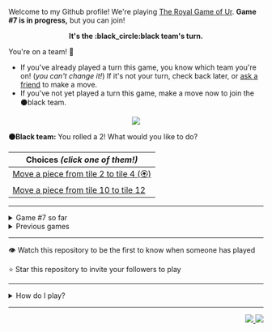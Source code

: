 Welcome to my Github profile!
We're playing
[The Royal Game of Ur](https://en.wikipedia.org/wiki/Royal_Game_of_Ur).
**Game #7 is in progress,** but you can join!

<p align="center">
  <b>It's the
  :black_circle:black
  team's turn.</b>
</p>

You're on a team! :wave:

* If you've already played a turn this game, you know which team you're on!
(_you can't change it!_)
If it's not your turn, check back later, or
[ask a
friend](https://twitter.com/share?text=I'm+playing+The+Royal+Game+of+Ur+on+a+GitHub+profile.+Take+your+turn+at+https://github.com/rossjrw/rossjrw+%23RoyalGameOfUr+%23github)
to make a move.
* If you've not yet played a turn this game, make a move now to join the
:black_circle:black
team.

<p align="center"><img src="https://raw.githubusercontent.com/rossjrw/rossjrw/play/games/current/board.1054.svg"></p>

  **:black_circle:Black team:**
  You rolled a 2!
What would you like to do?

| Choices *(click one of them!)* |
| --- |
  | [Move a piece from tile 2 to tile 4 (:rosette:)   ](https://github.com/rossjrw/rossjrw/issues/new?title=ur-move-2%402-0&amp;body=Press+Submit%21+You+don%27t+need+to+edit+this+text+or+do+anything+else.%0D%0A%0D%0ABe+aware+that+your+move+can+take+a+minute+or+two+to+process.) |
  | [Move a piece from tile 10 to tile 12    ](https://github.com/rossjrw/rossjrw/issues/new?title=ur-move-2%4010-0&amp;body=Press+Submit%21+You+don%27t+need+to+edit+this+text+or+do+anything+else.%0D%0A%0D%0ABe+aware+that+your+move+can+take+a+minute+or+two+to+process.) |

-----

<details><summary>Game #7 so far</summary>

## Who's on each team?

<table>
    <thead>
      <tr><th colspan=2>Players in this game</th></tr>
    </thead>
    <tbody>
      <tr>
        <td align="right"><b>Black team</b> :black_circle:</td>
        <td>:white_circle: <b> White team</b></td>
      </tr>
      <tr align="center">
        <td><b><a href="https://github.com/PkmnQ">@PkmnQ</a></b> (4)<br><b><a href="https://github.com/Byron-Inc">@Byron-Inc</a></b> (2)<br><b><a href="https://github.com/homemadestea58">@homemadestea58</a></b> (2)<br><b><a href="https://github.com/realicraft">@realicraft</a></b> (1)<br><b><a href="https://github.com/teharsingh">@teharsingh</a></b> (1)<br><b><a href="https://github.com/Tijil2111">@Tijil2111</a></b> (1)<br><b><a href="https://github.com/shpatrickguo">@shpatrickguo</a></b> (1)</td>
        <td><b><a href="https://github.com/tb148">@tb148</a></b> (10)<br><b><a href="https://github.com/1ethanhansen">@1ethanhansen</a></b> (6)</td>
      </tr>
    </tbody>
  </table>

## What's happened so far?

| Time | Turn | Event | Issue | Board |
| :---: | :---: | :--- | :---: | :---: |
  | 17th Jul 2021 00:17 | **0** | :white_circle: **[@1ethanhansen](https://github.com/1ethanhansen)** started a new game | [#1025](https://github.com/rossjrw/rossjrw/issues/1025) |  |
  | 17th Jul 2021 00:18 | **1** | :white_circle: **[@1ethanhansen](https://github.com/1ethanhansen)** moved a white piece onto the board to position 1    | [#1026](https://github.com/rossjrw/rossjrw/issues/1026) | [link](https://raw.githubusercontent.com/rossjrw/rossjrw/a2c11063a277bdce8cfa6d193f46ea50861c4d1d/games/current/board.1026.svg) |
  | 17th Jul 2021 00:18 | **2** | :black_circle:  The black team rolled a 0 and their turn was automatically passed | [#1026](https://github.com/rossjrw/rossjrw/issues/1026) | [link](https://raw.githubusercontent.com/rossjrw/rossjrw/11ee80b710ada31deff86dd61b2986f317bdb700/games/current/board.1026.svg) |
  | 17th Jul 2021 00:19 | **3** | :white_circle: **[@1ethanhansen](https://github.com/1ethanhansen)** moved a white piece from position 1 to position 3    | [#1027](https://github.com/rossjrw/rossjrw/issues/1027) |  |
  | 17th Jul 2021 00:31 | **4** | :black_circle: **[@realicraft](https://github.com/realicraft)** moved a black piece onto the board to position 2    | [#1028](https://github.com/rossjrw/rossjrw/issues/1028) | [link](https://raw.githubusercontent.com/rossjrw/rossjrw/4cad9c3a688b19f0ba6363cde476bc8f6462744e/games/current/board.1028.svg) |
  | 17th Jul 2021 00:31 | **5** | :white_circle:  The white team rolled a 0 and their turn was automatically passed | [#1028](https://github.com/rossjrw/rossjrw/issues/1028) | [link](https://raw.githubusercontent.com/rossjrw/rossjrw/ca61406d388d3b2dd8e70fae47d6715169662569/games/current/board.1028.svg) |
  | 17th Jul 2021 01:18 | **6** | :black_circle: **[@Byron-Inc](https://github.com/Byron-Inc)** moved a black piece onto the board to position 3    | [#1029](https://github.com/rossjrw/rossjrw/issues/1029) | [link](https://raw.githubusercontent.com/rossjrw/rossjrw/e7e6f1d50d55471be7a61a84ff12430707c25530/games/current/board.1029.svg) |
  | 19th Jul 2021 23:32 | **7** | :white_circle: **[@1ethanhansen](https://github.com/1ethanhansen)** moved a white piece onto the board to position 2    | [#1030](https://github.com/rossjrw/rossjrw/issues/1030) | [link](https://raw.githubusercontent.com/rossjrw/rossjrw/69030277c9ed703773bdafcfe616cb4ac82aec34/games/current/board.1030.svg) |
  | 21st Jul 2021 00:22 | **8** | :black_circle: **[@teharsingh](https://github.com/teharsingh)** moved a black piece from position 2 to position 4  — claimed a rosette :rosette:  | [#1031](https://github.com/rossjrw/rossjrw/issues/1031) | [link](https://raw.githubusercontent.com/rossjrw/rossjrw/687a22f2f5b607ac729ce23b4df35ad18b6e743f/games/current/board.1031.svg) |
  | 21st Jul 2021 11:12 | **9** | :black_circle: **[@Byron-Inc](https://github.com/Byron-Inc)** moved a black piece from position 4 to position 8  — claimed a rosette :rosette:  | [#1033](https://github.com/rossjrw/rossjrw/issues/1033) | [link](https://raw.githubusercontent.com/rossjrw/rossjrw/ed0902edf531498c74b6e872e987b90f788a8043/games/current/board.1033.svg) |
  | 21st Jul 2021 11:56 | **10** | :black_circle: **[@PkmnQ](https://github.com/PkmnQ)** moved a black piece from position 8 to position 10    | [#1034](https://github.com/rossjrw/rossjrw/issues/1034) | [link](https://raw.githubusercontent.com/rossjrw/rossjrw/09d87fe862a3eaeb98f5a9b8d9be9021b220d9b1/games/current/board.1034.svg) |
  | 22nd Jul 2021 00:36 | **11** | :white_circle: **[@tb148](https://github.com/tb148)** moved a white piece from position 3 to position 6    | [#1035](https://github.com/rossjrw/rossjrw/issues/1035) | [link](https://raw.githubusercontent.com/rossjrw/rossjrw/e1ca22e68e54e83f9bc064b4e98323865ac8e9c0/games/current/board.1035.svg) |
  | 22nd Jul 2021 05:44 | **12** | :black_circle: **[@PkmnQ](https://github.com/PkmnQ)** moved a black piece from position 3 to position 6 — captured a white piece :crossed_swords:   | [#1036](https://github.com/rossjrw/rossjrw/issues/1036) |  |
  | 22nd Jul 2021 07:35 | **13** | :white_circle: **[@tb148](https://github.com/tb148)** moved a white piece onto the board to position 3    | [#1037](https://github.com/rossjrw/rossjrw/issues/1037) | [link](https://raw.githubusercontent.com/rossjrw/rossjrw/38078a5f6cf8f21719cbe593a28372a148edce47/games/current/board.1037.svg) |
  | 22nd Jul 2021 07:35 | **14** | :black_circle:  The black team rolled a 0 and their turn was automatically passed | [#1037](https://github.com/rossjrw/rossjrw/issues/1037) | [link](https://raw.githubusercontent.com/rossjrw/rossjrw/03a36dd19208b5e6d4d0c17283542a5b35716dfd/games/current/board.1037.svg) |
  | 22nd Jul 2021 07:38 | **15** | :white_circle: **[@tb148](https://github.com/tb148)** moved a white piece from position 3 to position 6 — captured a black piece :crossed_swords:   | [#1038](https://github.com/rossjrw/rossjrw/issues/1038) | [link](https://raw.githubusercontent.com/rossjrw/rossjrw/3fe64f6fec3d5402f5d57539696f8936b77a14d6/games/current/board.1038.svg) |
  | 22nd Jul 2021 09:25 | **16** | :black_circle: **[@homemadestea58](https://github.com/homemadestea58)** moved a black piece onto the board to position 3    | [#1039](https://github.com/rossjrw/rossjrw/issues/1039) | [link](https://raw.githubusercontent.com/rossjrw/rossjrw/fe0e89cf0173ce2c3a010242e7c3e2d59f04c169/games/current/board.1039.svg) |
  | 22nd Jul 2021 19:24 | **17** | :white_circle: **[@1ethanhansen](https://github.com/1ethanhansen)** moved a white piece from position 6 to position 8  — claimed a rosette :rosette:  | [#1041](https://github.com/rossjrw/rossjrw/issues/1041) | [link](https://raw.githubusercontent.com/rossjrw/rossjrw/61278c53255401f87f4e1d00d1e417d84ffb7e0e/games/current/board.1041.svg) |
  | 22nd Jul 2021 19:25 | **18** | :white_circle: **[@1ethanhansen](https://github.com/1ethanhansen)** moved a white piece from position 8 to position 10 — captured a black piece :crossed_swords:   | [#1042](https://github.com/rossjrw/rossjrw/issues/1042) | [link](https://raw.githubusercontent.com/rossjrw/rossjrw/17efab73e464dac21619ef562cd8a8d399eb23a2/games/current/board.1042.svg) |
  | 23rd Jul 2021 04:39 | **19** | :black_circle: **[@Tijil2111](https://github.com/Tijil2111)** moved a black piece from position 3 to position 5    | [#1043](https://github.com/rossjrw/rossjrw/issues/1043) |  |
  | 24th Jul 2021 01:14 | **20** | :white_circle: **[@tb148](https://github.com/tb148)** moved a white piece from position 2 to position 4  — claimed a rosette :rosette:  | [#1044](https://github.com/rossjrw/rossjrw/issues/1044) | [link](https://raw.githubusercontent.com/rossjrw/rossjrw/3492191fc13c12c3c707c508619187ea3402f8f9/games/current/board.1044.svg) |
  | 24th Jul 2021 01:14 | **21** | :white_circle:  The white team rolled a 0 and their turn was automatically passed | [#1044](https://github.com/rossjrw/rossjrw/issues/1044) | [link](https://raw.githubusercontent.com/rossjrw/rossjrw/c75da579c23c7dab3f02c663aa6e6f9366476ae5/games/current/board.1044.svg) |
  | 24th Jul 2021 01:17 | **22** | :black_circle: **[@shpatrickguo](https://github.com/shpatrickguo)** moved a black piece from position 5 to position 7    | [#1045](https://github.com/rossjrw/rossjrw/issues/1045) |  |
  | 24th Jul 2021 01:20 | **23** | :white_circle: **[@tb148](https://github.com/tb148)** moved a white piece from position 10 to position 12    | [#1046](https://github.com/rossjrw/rossjrw/issues/1046) | [link](https://raw.githubusercontent.com/rossjrw/rossjrw/f779ae1c77fb1064fa202a80e1523ecd1fcad11a/games/current/board.1046.svg) |
  | 24th Jul 2021 01:20 | **24** | :black_circle:  The black team rolled a 0 and their turn was automatically passed | [#1046](https://github.com/rossjrw/rossjrw/issues/1046) | [link](https://raw.githubusercontent.com/rossjrw/rossjrw/a65a8be2199cff0c84d75c8941d5d33919c53dc7/games/current/board.1046.svg) |
  | 24th Jul 2021 01:20 | **25** | :white_circle: **[@tb148](https://github.com/tb148)** moved a white piece from position 12 to position 14  — claimed a rosette :rosette:  | [#1047](https://github.com/rossjrw/rossjrw/issues/1047) | [link](https://raw.githubusercontent.com/rossjrw/rossjrw/2187de422f585f2063bfbd533e49909754d7b881/games/current/board.1047.svg) |
  | 24th Jul 2021 01:21 | **26** | :white_circle: **[@tb148](https://github.com/tb148)** moved a white piece from position 4 to position 6    | [#1048](https://github.com/rossjrw/rossjrw/issues/1048) | [link](https://raw.githubusercontent.com/rossjrw/rossjrw/c7eb3af18c65a3d61775c65b8e862b1779a516ae/games/current/board.1048.svg) |
  | 24th Jul 2021 01:35 | **27** | :black_circle: **[@homemadestea58](https://github.com/homemadestea58)** moved a black piece from position 7 to position 10    | [#1049](https://github.com/rossjrw/rossjrw/issues/1049) | [link](https://raw.githubusercontent.com/rossjrw/rossjrw/1fbd5971436fe91b5a769c5cede64d7e03eec71b/games/current/board.1049.svg) |
  | 24th Jul 2021 01:43 | **28** | :white_circle: **[@tb148](https://github.com/tb148)** moved a white piece from position 6 to position 9    | [#1050](https://github.com/rossjrw/rossjrw/issues/1050) | [link](https://raw.githubusercontent.com/rossjrw/rossjrw/057d9f90c836add45f6a5c186b08e770f5644b8e/games/current/board.1050.svg) |
  | 24th Jul 2021 04:37 | **29** | :black_circle: **[@PkmnQ](https://github.com/PkmnQ)** moved a black piece onto the board to position 1    | [#1051](https://github.com/rossjrw/rossjrw/issues/1051) | [link](https://raw.githubusercontent.com/rossjrw/rossjrw/67750b978e4717554a2d9beb01f3c82f886d603a/games/current/board.1051.svg) |
  | 24th Jul 2021 08:01 | **30** | :white_circle: **[@tb148](https://github.com/tb148)** ascended a white piece from position 14 :rocket:    | [#1052](https://github.com/rossjrw/rossjrw/issues/1052) | [link](https://raw.githubusercontent.com/rossjrw/rossjrw/938151b44ce848dca4cf7f99e5bc8941fd392220/games/current/board.1052.svg) |
  | 24th Jul 2021 08:18 | **31** | :black_circle: **[@PkmnQ](https://github.com/PkmnQ)** moved a black piece from position 1 to position 2    | [#1053](https://github.com/rossjrw/rossjrw/issues/1053) | [link](https://raw.githubusercontent.com/rossjrw/rossjrw/a6cf63e9ecf7231c123849da6d6dd5cb07c3965e/games/current/board.1053.svg) |
  | 24th Jul 2021 08:47 | **32** | :white_circle: **[@tb148](https://github.com/tb148)** moved a white piece onto the board to position 2    | [#1054](https://github.com/rossjrw/rossjrw/issues/1054) |  |

</details>

<details><summary>Previous games</summary>

## Previous games

1. A game was started on 30th Jul 2020 by **[@rossjrw](https://github.com/rossjrw)** and ended on 4th Dec 2020. 
   * The :white_circle:white team won. 
   * 64 players played 166 moves across 4 months and 5 days. 
   * The :black_circle:black team captured 9 white pieces and claimed 12 rosettes. 
   * The :white_circle:white team captured 10 black pieces and claimed 18 rosettes. 
   * The MVP of the winning team was **[@1ethanhansen](https://github.com/1ethanhansen)**, who played 48 moves. 
   * The winning move was made by **[@qbtl](https://github.com/qbtl)** ([#269](https://github.com/rossjrw/rossjrw/issues/269)).
1. A game was started on 4th Dec 2020 by **[@1ethanhansen](https://github.com/1ethanhansen)** and ended on 11th Jan 2021. 
   * The :black_circle:black team won. 
   * 27 players played 145 moves across 1 month and 1 week. 
   * The :black_circle:black team captured 7 white pieces and claimed 16 rosettes. 
   * The :white_circle:white team captured 6 black pieces and claimed 14 rosettes. 
   * The MVP of the winning team was **[@shpatrickguo](https://github.com/shpatrickguo)**, who played 26 moves. 
   * The winning move was made by **[@shpatrickguo](https://github.com/shpatrickguo)** ([#424](https://github.com/rossjrw/rossjrw/issues/424)).
1. A game was started on 11th Jan 2021 by **[@BaptisteMartinet](https://github.com/BaptisteMartinet)** and ended on 11th Feb 2021. 
   * The :white_circle:white team won. 
   * 17 players played 118 moves across 1 month and 12 hours. 
   * The :black_circle:black team captured 2 white pieces and claimed 11 rosettes. 
   * The :white_circle:white team captured 8 black pieces and claimed 14 rosettes. 
   * The MVP of the winning team was **[@1ethanhansen](https://github.com/1ethanhansen)**, who played 45 moves. 
   * The winning move was made by **[@1ethanhansen](https://github.com/1ethanhansen)** ([#535](https://github.com/rossjrw/rossjrw/issues/535)).
1. A game was started on 11th Feb 2021 by **[@1ethanhansen](https://github.com/1ethanhansen)** and ended on 5th Mar 2021. 
   * The :white_circle:white team won. 
   * 17 players played 175 moves across 3 weeks and 22 hours. 
   * The :black_circle:black team captured 12 white pieces and claimed 17 rosettes. 
   * The :white_circle:white team captured 13 black pieces and claimed 18 rosettes. 
   * The MVP of the winning team was **[@1ethanhansen](https://github.com/1ethanhansen)**, who played 48 moves. 
   * The winning move was made by **[@1ethanhansen](https://github.com/1ethanhansen)** ([#702](https://github.com/rossjrw/rossjrw/issues/702)).
1. A game was started on 6th Mar 2021 by **[@shpatrickguo](https://github.com/shpatrickguo)** and ended on 10th May 2021. 
   * The :black_circle:black team won. 
   * 42 players played 162 moves across 2 months and 4 days. 
   * The :black_circle:black team captured 12 white pieces and claimed 17 rosettes. 
   * The :white_circle:white team captured 9 black pieces and claimed 19 rosettes. 
   * The MVP of the winning team was **[@shpatrickguo](https://github.com/shpatrickguo)**, who played 22 moves. 
   * The winning move was made by **[@crxssed7](https://github.com/crxssed7)** ([#864](https://github.com/rossjrw/rossjrw/issues/864)).
1. A game was started on 10th May 2021 by **[@HAUDRAUFHAUN](https://github.com/HAUDRAUFHAUN)** and ended on 17th Jul 2021. 
   * The :white_circle:white team won. 
   * 34 players played 167 moves across 2 months and 6 days. 
   * The :black_circle:black team captured 7 white pieces and claimed 14 rosettes. 
   * The :white_circle:white team captured 10 black pieces and claimed 18 rosettes. 
   * The MVP of the winning team was **[@1ethanhansen](https://github.com/1ethanhansen)**, who played 31 moves. 
   * The winning move was made by **[@1ethanhansen](https://github.com/1ethanhansen)** ([#1024](https://github.com/rossjrw/rossjrw/issues/1024)).

</details>

-----

:eye: Watch this repository to be the first to know when someone has played

:star: Star this repository to invite your followers to play

-----

<details><summary>How do I play?</summary>

  It's the :white_circle:white team versus the :black_circle:black team.

  The turn starts by rolling 4 binary dice, which
  results in a number from 0 to 4. The current team gets to move one of their
  pieces by that many tiles.

  All of your pieces start on position 0 (the space just before tile 1). Your
  goal is to get all seven of them off the board by moving them onto position
  15 (the space just after tile 14). This is called **:rocket:ascending** a
  piece. You also want to prevent your opponent from :rocket:ascending their
  pieces.

  You will move your pieces along the tiles from tile 1 to tile 14. The tiles
  on your side of the board (tiles 1 through 4, 13, and 14) are safe — only
  your pieces can be there. However, the tiles in the middle (tiles 5 through
  12) are unsafe — your opponent's pieces can also be here. If one team's piece
  lands on the same tile as another team's piece, the piece that was landed on
  is **:crossed_swords:captured**! It goes all the way back to position 0.

  If you land on a **:rosette:rosette** (tiles 4, 8, and 14), your team gets to
  take another turn. Also, a piece that is on the :rosette:rosette on tile 8
  *cannot be :crossed_swords:captured*. A piece that's trying to capture it will
  simply bounce off onto tile 9.

  The first team to **:rocket:ascend** all seven of their pieces — that is,
  move them off the board onto position 15 — :crown:wins!

  Watch [Tom Scott play against Irving
  Finkel](https://www.youtube.com/watch?v=WZskjLq040I) in 2017.

  -----

  Playing Ur on my GitHub profile is easy. The dice have already been rolled
  for you — all you have to do is decide what to do with them.

  Anyone can join either team at any time, but once you're in a team, you're
  locked into it until the game ends. You can't play a move when it's the
  other team's turn.

  _([Before 2020-09-19](https://github.com/rossjrw/rossjrw/pull/133), your team
  was determined by your username. This is no longer the case.)_

  There will be a list of links below the board image with each possible move.
  Clicking one of those will take you to a page where you can create an Issue
  in this repository. The fields will already be filled in and all you have to
  do is click Submit.

  It will take a moment for Github Actions to acknowledge your move, but once
  it does, you'll see it react with the 'eyes' emoji (:eyes:). No more than a
  minute later it should react with the 'rocket' emoji (:rocket:) to let you
  know that your move was successful.

  If you don't see any of that, then something went wrong. Ping me in your
  issue by typing `cc @rossjrw`, and I'll take a look.

  Note that if your team has no possible moves — for example by rolling a 0 —
  your turn will be automatically skipped. The event log will let you know if
  this has happened.

  -----

  Check out the `source` branch of this repository for the source code and a
  little commentary on the inspiration behind this project.

</details>

-----

<p align="right">
  <a href="https://github.com/rossjrw/rossjrw/actions?query=workflow:build">
    <img src="https://github.com/rossjrw/rossjrw/workflows/build/badge.svg?branch=source"/>
  </a>
  <a href="https://github.com/rossjrw/rossjrw/actions?query=workflow:play">
    <img src="https://github.com/rossjrw/rossjrw/workflows/play/badge.svg?branch=play"/>
  </a>
</p>
